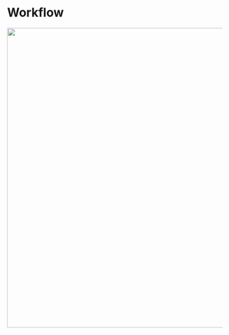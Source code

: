 # Workflow


<img src="https://github.com/quqixun/BrainTumorSegmentation/blob/master/docs/Workflow/Workflow%20of%20Brain%20Tumor%20Segmentation.jpg" width="700">
